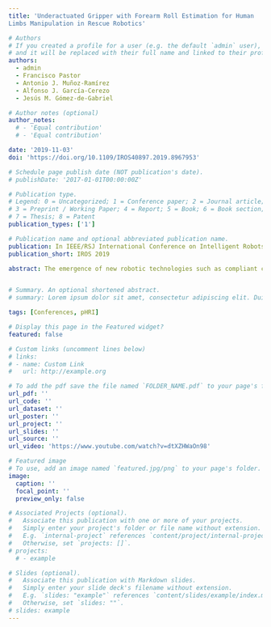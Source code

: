 ```yaml
---
title: 'Underactuated Gripper with Forearm Roll Estimation for Human
Limbs Manipulation in Rescue Robotics'

# Authors
# If you created a profile for a user (e.g. the default `admin` user), write the username (folder name) here
# and it will be replaced with their full name and linked to their profile.
authors:
  - admin
  - Francisco Pastor
  - Antonio J. Muñoz-Ramírez
  - Alfonso J. García-Cerezo
  - Jesús M. Gómez-de-Gabriel

# Author notes (optional)
author_notes:
  # - 'Equal contribution'
  # - 'Equal contribution'

date: '2019-11-03'
doi: 'https://doi.org/10.1109/IROS40897.2019.8967953'

# Schedule page publish date (NOT publication's date).
# publishDate: '2017-01-01T00:00:00Z'

# Publication type.
# Legend: 0 = Uncategorized; 1 = Conference paper; 2 = Journal article;
# 3 = Preprint / Working Paper; 4 = Report; 5 = Book; 6 = Book section;
# 7 = Thesis; 8 = Patent
publication_types: ['1']

# Publication name and optional abbreviated publication name.
publication: In IEEE/RSJ International Conference on Intelligent Robots and Systems (IROS) 2019
publication_short: IROS 2019

abstract: The emergence of new robotic technologies such as compliant control and soft robotics, has contributed to safe physical Human-Robot Interaction (pHRI) mainly for assistive applications. However, a robot capable of directly manipulating the human body, which is key for the implementation of autonomous rescue robots, has not been developed so far. In this paper, the development of a gripper and methods for the robotic manipulation of a laying victim’s forearm, initiated by the robot is addressed, and validated based on experimental results. An underactuated gripper with added proprioceptive sensors has been designed, with environment sensing and tactile recognition capabilities. This method provides a stable grasping of a human forearm that lays on a surface and is capable of estimating the roll angle of the grasped arm for precise location and safe manipulation. The roll-angle estimation method is based on Machine Learning and has been trained with experimental data obtained from experiments with human volunteers. The resulting method provides robust and precise grasping, tolerant to location inaccuracy with inexpensive sensors. This is one of the very first works on the robotic human-body manipulation.


# Summary. An optional shortened abstract.
# summary: Lorem ipsum dolor sit amet, consectetur adipiscing elit. Duis posuere tellus ac convallis placerat. Proin tincidunt magna sed ex sollicitudin condimentum.

tags: [Conferences, pHRI]

# Display this page in the Featured widget?
featured: false

# Custom links (uncomment lines below)
# links:
# - name: Custom Link
#   url: http://example.org

# To add the pdf save the file named `FOLDER_NAME.pdf` to your page's folder.
url_pdf: ''
url_code: ''
url_dataset: ''
url_poster: ''
url_project: ''
url_slides: ''
url_source: ''
url_video: 'https://www.youtube.com/watch?v=dtXZHWaOn98'

# Featured image
# To use, add an image named `featured.jpg/png` to your page's folder.
image:
  caption: ''
  focal_point: ''
  preview_only: false

# Associated Projects (optional).
#   Associate this publication with one or more of your projects.
#   Simply enter your project's folder or file name without extension.
#   E.g. `internal-project` references `content/project/internal-project/index.md`.
#   Otherwise, set `projects: []`.
# projects:
  # - example

# Slides (optional).
#   Associate this publication with Markdown slides.
#   Simply enter your slide deck's filename without extension.
#   E.g. `slides: "example"` references `content/slides/example/index.md`.
#   Otherwise, set `slides: ""`.
# slides: example
---
```


<!-- {{% callout note %}}
Click the _Cite_ button above to demo the feature to enable visitors to import publication metadata into their reference management software.
{{% /callout %}}

{{% callout note %}}
Create your slides in Markdown - click the _Slides_ button to check out the example.
{{% /callout %}}

Supplementary notes can be added here, including [code, math, and images](https://wowchemy.com/docs/writing-markdown-latex/). -->

